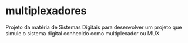 # multiplexadores
Projeto da matéria de Sistemas Digitais para desenvolver um projeto que simule o sistema digital conhecido como multiplexador ou MUX
